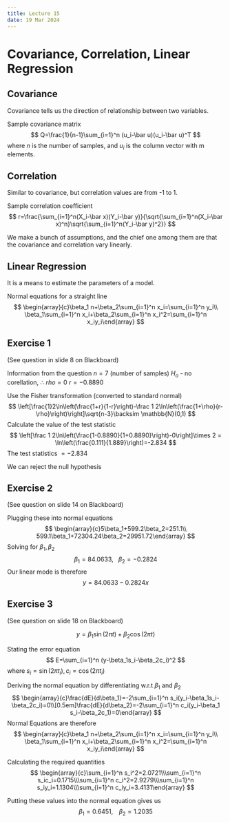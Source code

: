 ```yaml
---
title: Lecture 15
date: 19 Mar 2024
---
```

# Covariance, Correlation, Linear Regression
## Covariance
Covariance tells us the direction of relationship between two variables.

Sample covariance matrix
$$
Q=\frac{1}{n-1}\sum_{i=1}^n (u_i-\bar u)(u_i-\bar u)^T
$$
where $n$ is the number of samples, and $u_i$ is the column vector with m elements.
## Correlation
Similar to covariance, but correlation values are from -1 to 1. 

Sample correlation coefficient
$$
r=\frac{\sum_{i=1}^n(X_i-\bar x)(Y_i-\bar y)}{\sqrt{\sum_{i=1}^n(X_i-\bar x)^n}\sqrt{\sum_{i=1}^n(Y_i-\bar y)^2}}
$$

We make a bunch of assumptions, and the chief one among them are that the covariance and correlation vary linearly. 

## Linear Regression
It is a means to estimate the parameters of a model.

Normal equations for a straight line
$$
\begin{array}{c}\beta_1 n+\beta_2\sum_{i=1}^n x_i=\sum_{i=1}^n y_i\\ \beta_1\sum_{i=1}^n x_i+\beta_2\sum_{i=1}^n x_i^2=\sum_{i=1}^n x_iy_i\end{array}
$$
## Exercise 1
(See question in slide 8 on Blackboard)

Information from the question
$n=7$ (number of samples)
$H_o$ - no corellation, $\therefore$ $rho=0$
$r=-0.8890$

Use the Fisher transformation (converted to standard normal)
$$
\left[\frac{1}2\ln\left(\frac{1+r}{1-r}\right)-\frac 1 2\ln\left(\frac{1+\rho}{r-\rho}\right)\right]\sqrt{n-3}\backsim \mathbb{N}(0,1)
$$
Calculate the value of the test statistic
$$
\left[\frac 1 2\ln\left(\frac{1-0.8890}{1+0.8890}\right)-0\right]\times 2 = \ln\left(\frac{0.111}{1.889}\right)=-2.834
$$
The test statistics $= -2.834$

We can reject the null hypothesis

## Exercise 2
(See question on slide 14 on Blackboard)


Plugging these into normal equations
$$
\begin{array}{c}5\beta_1+599.2\beta_2=251.1\\ 599.1\beta_1+72304.24\beta_2=29951.72\end{array}
$$
Solving for $\beta_1,\beta_2$
$$
\beta_1=84.0633,\,\,\,\,\,\beta_2=-0.2824
$$
Our linear mode is therefore
$$
y=84.0633-0.2824x
$$
## Exercise 3
(See question on slide 18 on Blackboard)

$$
y=\beta_1\sin(2\pi t)+\beta_2\cos(2\pi t)
$$

Stating the error equation
$$
E=\sum_{i=1}^n (y-\beta_1s_i-\beta_2c_i)^2
$$
where $s_i=\sin(2\pi t_i),\, c_i=\cos(2\pi t_i)$

Deriving the normal equation by differentiating w.r.t $\beta_1$ and $\beta_2$
$$
\begin{array}{c}\frac{dE}{d\beta_1}=-2\sum_{i=1}^n s_i(y_i-\beta_1s_i-\beta_2c_i)=0\\[0.5em]\frac{dE}{d\beta_2}=-2\sum_{i=1}^n c_i(y_i-\beta_1 s_i-\beta_2c_1)=0\end{array}
$$
Normal Equations are therefore
$$
\begin{array}{c}\beta_1 n+\beta_2\sum_{i=1}^n x_i=\sum_{i=1}^n y_i\\ \beta_1\sum_{i=1}^n x_i+\beta_2\sum_{i=1}^n x_i^2=\sum_{i=1}^n x_iy_i\end{array}
$$

Calculating the required quantities 
$$
\begin{array}{c}\sum_{i=1}^n s_i^2=2.0721\\\sum_{i=1}^n s_ic_i=0.1715\\\sum_{i=1}^n c_i^2=2.9279\\\sum_{i=1}^n s_iy_i=1.1304\\\sum_{i=1}^n c_iy_i=3.4131\end{array}
$$

Putting these values into the normal equation gives us
$$
\beta_1=0.6451,\,\,\,\,\,\,\beta_2=1.2035
$$
